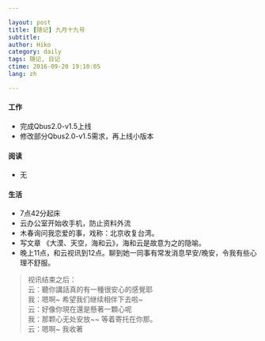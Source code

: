 ```yaml
---

layout: post  
title: [随记] 九月十九号  
subtitle:   
author: Hiko  
category: daily
tags: 随记, 日记  
ctime: 2016-09-20 19:10:05  
lang: zh  

---
```


#### 工作

- 完成Qbus2.0-v1.5上线
- 修改部分Qbus2.0-v1.5需求，再上线小版本

#### 阅读

- 无

#### 生活

- 7点42分起床
- 云办公室开始收手机，防止资料外流
- 木春询问我恋爱的事，戏称：北京收复台湾。
- 写文章 《大漠、天空，海和云》，海和云是故意为之的隐喻。
- 晚上11点，和云视讯到12点。聊到她一同事有常发消息早安/晚安，令我有些心理不舒服。
> 视讯结束之后：  
> 云：聽你講話真的有一種很安心的感覺耶  
> 我：嗯啊~ 希望我们继续相伴下去啦~  
> 云：好像你現在還是懸著一顆心呢  
> 我：那颗心无处安放~~ 等着寄托在你那。  
> 云：嗯啊~ 我收著  